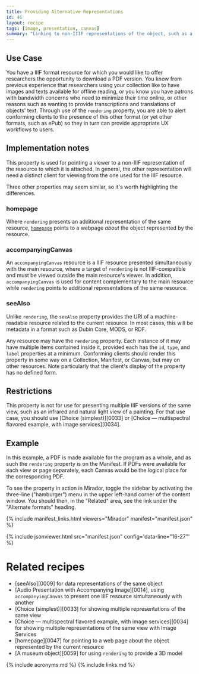 ```yaml
---
title: Providing Alternative Representations
id: 46
layout: recipe
tags: [image, presentation, canvas]
summary: "Linking to non-IIIF representations of the object, such as a PDF."
---
```


## Use Case

You have a IIIF format resource for which you would like to offer researchers the opportunity to download a PDF version. You know from previous experience that researchers using your collection like to have images and texts available for offline reading, or you know you have patrons with bandwidth concerns who need to minimize their time online, or other reasons such as wanting to provide transcriptions and translations of objects' text. Through use of the `rendering` property, you are able to alert conforming clients to the presence of this other format (or yet other formats, such as ePub) so they in turn can provide appropriate UX workflows to users.

## Implementation notes

This property is used for pointing a viewer to a non-IIIF representation of the resource to which it is attached. In general, the other representation will need a distinct client for viewing from the one used for the IIIF resource.

Three other properties may seem similar, so it's worth highlighting the differences. 

### homepage
Where `rendering` presents an additional representation of the same resource, [`homepage`](https://iiif.io/api/presentation/3.0/#homepage) points to a webpage _about_ the object represented by the resource.

### accompanyingCanvas
An `accompanyingCanvas` resource is a IIIF resource presented simultaneously with the main resource, where a target of `rendering` is not IIIF-compatible and must be viewed outside the main resource's viewer. In addition, `accompanyingCanvas` is used for content complementary to the main resource while `rendering` points to additional representations of the same resource.

### seeAlso
Unlike `rendering`, the `seeAlso` property provides the URI of a machine-readable resource related to the current resource. In most cases, this will be metadata in a format such as Dubin Core, MODS, or RDF.

Any resource may have the `rendering` property. Each instance of it may have multiple items contained inside it, provided each has the `id`, `type`, and `label` properties at a minimum. Conforming clients should render this property in some way on a Collection, Manifest, or Canvas, but may on other resources. Note particularly that the client's display of the property has no defined form.

## Restrictions

This property is not for use for presenting multiple IIIF versions of the same view, such as an infrared and natural light view of a painting. For that use case, you should use [Choice (simplest)][0033] or [Choice — multispectral flavored example, with image services][0034].

## Example

In this example, a PDF is made available for the program as a whole, and as such the `rendering` property is on the Manifest. If PDFs were available for each view or page separately, each Canvas would be the logical place for the corresponding PDF.

To see the property in action in Mirador, toggle the sidebar by activating the three-line ("hamburger") menu in the upper left-hand corner of the content window. You should then, in the "Related" area, see the link under the "Alternate formats" heading.

{% include manifest_links.html viewers="Mirador" manifest="manifest.json" %}

{% include jsonviewer.html src="manifest.json" config='data-line="16-27"' %}


# Related recipes

* [seeAlso][0009] for data representations of the same object
* [Audio Presentation with Accompanying Image][0014], using `accompanyingCanvas` to present one IIIF resource simultaneously with another
* [Choice (simplest)][0033] for showing multiple representations of the same view
* [Choice — multispectral flavored example, with image services][0034] for showing multiple representations of the same view with Image Services
* [homepage][0047] for pointing to a web page about the object represented by the current resource
* [A museum object][0059] for using `rendering` to provide a 3D model

{% include acronyms.md %}
{% include links.md %}

